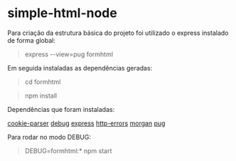 # simple-html-node

Para criação da estrutura básica do projeto foi utilizado o express instalado de forma global:

> express --view=pug formhtml


Em seguida instaladas as dependências geradas:

> cd formhtml

> npm install


Dependências que foram instaladas:

[cookie-parser](https://www.npmjs.com/package/cookie-parser)
[debug](https://www.npmjs.com/package/debug)
[express](https://www.npmjs.com/package/express)
[http-errors](https://www.npmjs.com/package/http-errors)
[morgan](https://www.npmjs.com/package/morgan)
[pug](https://www.npmjs.com/package/pug)




Para rodar no modo DEBUG:

> DEBUG=formhtml:* npm start
